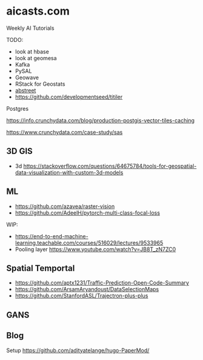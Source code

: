 # aicasts.com

Weekly AI Tutorials

TODO:


- look at hbase
- look at geomesa
- Kafka
- PySAL
- Geowave
- RStack for Geostats
- [abstreet](https://github.com/dabreegster/abstreet/#ab-street)
- https://github.com/developmentseed/titiler

Postgres

https://info.crunchydata.com/blog/production-postgis-vector-tiles-caching

https://www.crunchydata.com/case-study/sas

## 3D GIS


- 3d https://stackoverflow.com/questions/64675784/tools-for-geospatial-data-visualization-with-custom-3d-models

## ML

- https://github.com/azavea/raster-vision
- https://github.com/AdeelH/pytorch-multi-class-focal-loss

WIP:

- https://end-to-end-machine-learning.teachable.com/courses/516029/lectures/9533965
- Pooling layer https://www.youtube.com/watch?v=JB8T_zN7ZC0

## Spatial Temportal

- https://github.com/aptx1231/Traffic-Prediction-Open-Code-Summary
- https://github.com/ArsamAryandoust/DataSelectionMaps
- https://github.com/StanfordASL/Trajectron-plus-plus

## GANS


## Blog
Setup https://github.com/adityatelange/hugo-PaperMod/

  